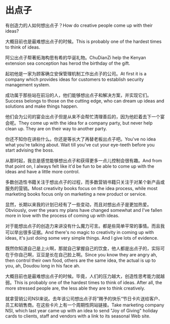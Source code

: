 # 出点子

<p><span class="chinese">有创造力的人如何想出点子？</span><span class="english">How do creative people come up with their ideas?</span></p>

<p><span class="chinese">大概目前也是最难想出点子的时候。</span><span class="english">This is probably one of the hardest times to think of ideas.</span></p>

<p><span class="chinese">阿公出点子帮著拓海构思有希的华诞礼物。</span><span class="english">ChuDianZi help the Kenyan extension sea conception has herod the birthday of the gift.</span></p>

<p><span class="chinese">起初他是一家为顾客确立安保管理机制工作出点子的公司。</span><span class="english">At first it is a company which provides ideas for customers to establish security management system.</span></p>

<p><span class="chinese">成功属于那些站在前沿的人，他们能够想出点子和解决方案，并实现它们。</span><span class="english">Success belongs to those on the cutting edge, who can dream up ideas and solutions and make things happen.</span></p>

<p><span class="chinese">他们会为公司的宴会出点子但是从来不会帮忙清理善后的，因为他赶着去下一个宴会呢。</span><span class="english">They come up with the idea for a company party, but never help clean up. They are on their way to another party.</span></p>

<p><span class="chinese">你还不知你在讲些什么。你还是等长大了再替老板出点子吧。</span><span class="english">You've no idea what you're talking about. Wait till you've cut your eye-teeth before you start advising the boss.</span></p>

<p><span class="chinese">从那时起，我总是感觉能够想出点子和获得更多一点儿控制会很有趣。</span><span class="english">And from that point on, I always felt like it'd be fun to be able to come up with the ideas and have a little more control.</span></p>

<p><span class="chinese">多数创造性书籍关注于想出点子的过程，而多数营销书籍只关注于对某个新产品或服务的营销。</span><span class="english">Most creativity books focus on the idea process, while most marketing books focus only on marketing a new product or service.</span></p>

<p><span class="chinese">显然，长期以来我的计划已经有了一些变动，而且对想出点子是更加热爱。</span><span class="english">Obviously, over the years my plans have changed somewhat and I've fallen more in love with the process of coming up with ideas.</span></p>

<p><span class="chinese">对于能想出点子的创造力来讲没有什么魔力可言。都是些简单平常的事情。而且我可以举出很多证据。</span><span class="english">And there's no magic to creativity in coming up with ideas, it's just doing some very simple things. And I give lots of evidence.</span></p>

<p><span class="chinese">既然你知道自己是上火啊，那就自己掌握自己的饮食，他人都是出点子的，实际可在于你自己啊，豆豆是长在自己脸上啊。</span><span class="english">Since you know they are angry ah, then control their own food, others are the same idea, the actual is up to you, ah, Doudou long in his face ah.</span></p>

<p><span class="chinese">大概目前也是最难想出点子的时候。毕竟，人们的压力越大，创造性思考能力就越弱。</span><span class="english">This is probably one of the hardest times to think of ideas. After all, the more stressed people are, the less able they are to think creatively.</span></p>

<p><span class="chinese">就拿营销公司NSI来说。去年该公司想出点子将”赐予的快乐“节日卡片送给客户、员工和销售商。在这些卡片上有一个周期性网站链接。</span><span class="english">Take marketing company NSI, which last year came up with an idea to send "Joy of Giving" holiday cards to clients, staff and vendors with a link to its seasonal Web site.</span></p>

